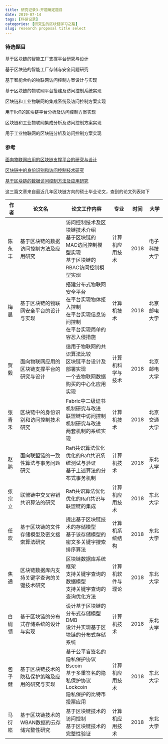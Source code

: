 ```yaml
---
title: 研究记录3-开题确定题目
date: 2019-07-14
tags: [科研记录]
categories: [研究生的区块链学习之路]
slug: research proposal title select
---
```


### 待选题目

基于区块链的智能工厂支撑平台研究与设计

基于区块链的智能工厂存储与安全问题研究

基于智能合约的物联网访问控制方案设计与实现

基于区块链的物联网平台搭建及访问控制系统实现

区块链和工业物联网的集成系统及访问控制方案实现

用于IIoT的区块链平台分析及访问控制方案实现

区块链和工业物联网集成分析及访问控制方案实现

用于工业物联网的区块链分析及访问控制方案实现

### 参考

[面向物联网应用的区块链支撑平台的研究与设计](<http://kns.cnki.net/KCMS/detail/detail.aspx?dbcode=CMFD&dbname=CMFD201802&filename=1018117063.nh&uid=WEEvREcwSlJHSldRa1FhdkJkVG1BK3kxOGVKWjA3czdrcXRUeldnZkJaTT0=$9A4hF_YAuvQ5obgVAqNKPCYcEjKensW4IQMovwHtwkF4VYPoHbKxJw!!&v=MjU0MzlQVkYyNkZySzVHZEhLckpFYlBJUjhlWDFMdXhZUzdEaDFUM3FUcldNMUZyQ1VSTE9mWWVkbkZ5RGdWTDM=>)

[区块链中的身份识别和访问控制技术研究](<http://kreader.cnki.net/Kreader/CatalogViewPage.aspx?dbCode=cdmd&filename=1018138959.nh&tablename=CMFD201901&compose=&first=1&uid=WEEvREcwSlJHSldRa1FhdkJkVG1BK3kwWFBZMHE3YmhCbjFIOXdKWWtibz0=$9A4hF_YAuvQ5obgVAqNKPCYcEjKensW4IQMovwHtwkF4VYPoHbKxJw!!>)

[基于区块链的数据访问控制方法及应用研究](<http://kreader.cnki.net/Kreader/CatalogViewPage.aspx?dbCode=cdmd&filename=1018707992.nh&tablename=CMFD201802&compose=&first=1&uid=WEEvREcwSlJHSldRa1FhdkJkVG1BK3kwWFBZMHE3YmhCbjFIOXdKWWtibz0=$9A4hF_YAuvQ5obgVAqNKPCYcEjKensW4IQMovwHtwkF4VYPoHbKxJw!!>)

这三篇文章来自最近几年区块链方向的硕士毕业论文，查到的论文列表如下

| 作者   | 论文名                                         | 论文工作内容                                                 | 专业             | 时间 | 大学         |
| ------ | ---------------------------------------------- | ------------------------------------------------------------ | ---------------- | ---- | ------------ |
| 陈永丰 | 基于区块链的数据访问控制方法及应用研究         | 访问控制技术及区块链技术介绍 <br>基于区块链的MAC访问控制模型实现 <br>基于区块链的RBAC访问控制模型实现 | 计算机应用技术   | 2018 | 电子科技大学 |
| 梅晨   | 基于区块链的物联网安全平台的设计与实现         | 搭建分布式物联网安全平台 <br>在平台实现物体接入控制 <br>在平台实现信息访问控制 <br>在平台实现简单的容忍入侵措施 | 计算机技术       | 2018 | 北京邮电大学 |
| 贺毅   | 面向物联网应用的区块链支撑平台的研究与设计     | 适用于物联网的共识算法比较 <br>区块链平台设计及部署实现<br> 一个去物联网数据购买的中心化应用实现 | 计算机科学与技术 | 2018 | 北京邮电大学 |
| 张青禾 | 区块链中的身份识别和访问控制技术研究           | Fabric中二级证书机制研究与改进 <br>联盟链中访问控制机制研究与改进<br> 两套机制的系统实现 | 计算机技术       | 2018 | 北京交通大学 |
| 赵鹏   | 面向联盟链的一致性算法与事务问题研究           | Raft共识算法优化 <br>优化的Raft共识系统测试与验证<br>基于上述算法的分布式事务机制 | 计算机技术       | 2018 | 东北大学     |
| 张宗立 | 联盟链中交叉容错共识算法的研究                 | Raft共识算法优化<br>优化的Raft共识与联盟链的集成             | 计算机应用技术   | 2018 | 东北大学     |
| 任欢   | 基于区块链的文件存储模型及密文搜索算法研究     | 提出基于区块链技术的存储模型<br>基于该存储模型的密文多关键字搜索排序算法 | 计算机系统结构   | 2018 | 东北大学     |
| 焦通   | 区块链数据库内支持关键字查询的关键技术研究     | 区块链数据库系统框架<br>支持关键字查询的数据模型<br>支持关键字查询的查询优化方法 | 计算机软件与理论 | 2018 | 东北大学     |
| 白砚领 | 基于区块链的分布式存储系统的设计与实现         | 设计基于区块链的分布式存储模型DMB<br>设计并实现基于区块链的分布式存储系统 | 计算机技术       | 2018 | 东北大学     |
| 包子健 | 基于区块链技术的隐私保护策略及应用的研究与实现 | 基于公平盲签名的隐私保护协议Bscoin<br>基于多重签名的隐私保护协议Lockcoin<br>隐私保护的比特币投票应用 | 计算机应用技术   | 2018 | 东北大学     |
| 马衍崧 | 基于区块链技术的WBAN数据的云存储完整性研究     | 基于区块链技术的访问控制<br>基于区块链技术的完整性验证       | 计算机应用技术   | 2018 | 东北大学     |